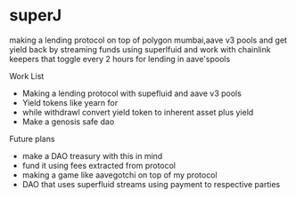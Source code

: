 # superJ


making a lending protocol on top of polygon mumbai,aave v3 pools and get yield back by streaming funds using superlfuid and work with chainlink keepers that toggle every 2 hours for lending in aave'spools



Work List 

- Making a lending protocol with supefluid and aave v3 pools
- Yield tokens like yearn for 
- while withdrawl convert yield token to inherent asset plus yield
- Make a genosis safe dao




Future plans 
- make a DAO treasury with this in mind
- fund it using fees extracted from protocol
- making a game like aavegotchi on top of my protocol
- DAO that uses superfluid streams using payment to respective parties 
